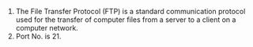 1. The File Transfer Protocol (FTP) is a standard communication protocol used for the transfer of computer files from a server to a client on a computer network.
2. Port No. is 21.
